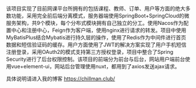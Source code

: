 该项目实现了目前网课平台所拥有的包括课程、教师、订单、用户等方面的绝大多数功能，采用完全前后端分离模式，服务器端使用SpringBoot+SpringCloud的微服务架构，共9个模块，每个分布式模块拥有自己独立的分工。使用Nacos作为配置中心和注册中心，Feign作为客户端，使用nginx进行请求的转发。项目中使用MyBatisPlus结合Mybatis进行持久层的操作，使用了Redis作为中间件进行首页数据和短信验证码的缓存。用户方面使用了JWT的解决方案实现了用户手机短信注册登录，采用OAuth2的模式支持第三方授权登录，项目中整合了Spring Security进行了后台权限控制。该项目的前端分为前台与后台，网站用户端前台使用vue+element-ui，网站后台管理使用nuxt，都用到了axios发送ajax请求。

具体说明请进入我的博客
https://chillman.club/